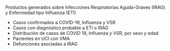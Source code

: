 Productos generados sobre Infecciones Respiratorias Aguda-Graves (IRAG) y Enfermedad tipo Influenza (ETI)

* Casos confirmados a COVID-19, Influenza y VSR 
* Casos con diagnóstico probable a ETI o IRAG 
* Distribución de casos de COVID 19, Influenza y VSR, por sexo y edad 
* Pacientes en UCI con VMA 
* Defunciones asociadas a IRAG 
